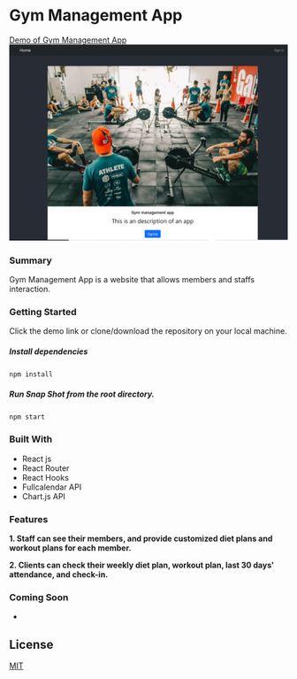 # Gym Management App

[Demo of Gym Management App](https://gymgroup5.herokuapp.com/)
![](/home.JPG)

### Summary
Gym Management App is a website that allows members and staffs interaction.

### Getting Started

Click the demo link or clone/download the repository on your local machine.

##### Install dependencies

`npm install`

##### Run Snap Shot from the root directory.

`npm start`

### Built With

- React js
- React Router
- React Hooks
- Fullcalendar API
- Chart.js API

### Features
**1. Staff can see their members, and provide customized diet plans and workout plans for each member.**

**2. Clients can check their weekly diet plan, workout plan, last 30 days' attendance, and check-in.**

### Coming Soon

- 

## License
[MIT](https://choosealicense.com/licenses/mit/)
